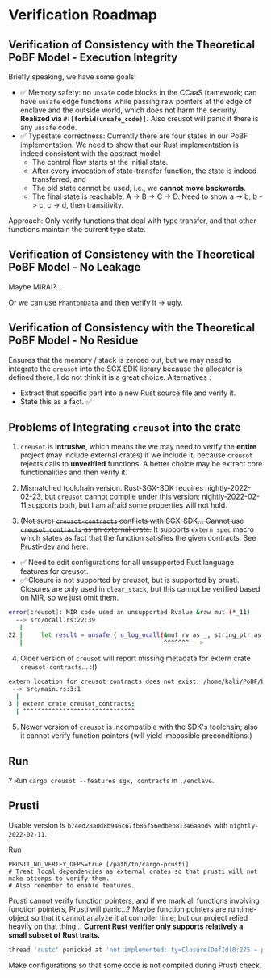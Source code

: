 # Verification Roadmap

## Verification of Consistency with the Theoretical PoBF Model - Execution Integrity

Briefly speaking, we have some goals:

* ✅ Memory safety: no `unsafe` code blocks in the CCaaS framework; can have `unsafe` edge functions while passing raw pointers at the edge of enclave and the outside world, which does not harm the security. **Realized via `#![forbid(unsafe_code)]`.** Also creusot will panic if there is any `unsafe` code.
* ✅ Typestate correctness: Currently there are four states in our PoBF implementation.
    We need to show that our Rust implementation is indeed consistent with the abstract model:
  * The control flow starts at the initial state.
  * After every invocation of state-transfer function, the state is indeed transferred, and
  * The old state cannot be used; i.e., we **cannot move backwards**.
  * The final state is reachable.
  A -> B -> C -> D. Need to show a -> b, b -> c, c -> d, then transitivity.

Approach: Only verify functions that deal with type transfer, and that other functions maintain the current type state.

## Verification of Consistency with the Theoretical PoBF Model - No Leakage

Maybe MIRAI?...

Or we can use `PhantomData` and then verify it -> ugly.

## Verification of Consistency with the Theoretical PoBF Model - No Residue

Ensures that the memory / stack is zeroed out, but we may need to integrate the `creusot` into the SGX SDK library because the allocator is defined there. I do not think it is a great choice. Alternatives :

* Extract that specific part into a new Rust source file and verify it.
* State this as a fact. ✅

## Problems of Integrating `creusot` into the crate

1. `creusot` is **intrusive**, which means the we may need to verify the **entire** project (may include external crates) if we
include it, because `creusot` rejects calls to **unverified** functions. A better choice may be extract core functionalities and then verify it.

2. Mismatched toolchain version. Rust-SGX-SDK requires nightly-2022-02-23, but `creusot` cannot compile under this version; nightly-2022-02-11 supports both,
but I am afraid some properties will not hold.

3. <s>(Not sure) `creusot-contracts` conflicts with SGX-SDK... Cannot use `creusot_contracts` as an external crate.</s> It supports `extern_spec` macro which states as fact that the function satisfies the given contracts. See [Prusti-dev](https://viperproject.github.io/prusti-dev/user-guide/verify/spec_ent.html) and [here](https://github.com/xldenis/creusot/blob/adf83838953dbb20d34c6a1f011011c3e9e6994c/creusot/tests/should_succeed/syntax/07_extern_spec.rs#L24).

* ✅ Need to edit configurations for all unsupported Rust language features for creusot.
* ✅ Closure is not supported by creusot, but is supported by prusti.  Closures are only used in `clear_stack`, but this cannot be verified based on MIR, so we just omit them.

```sh
error[creusot]: MIR code used an unsupported Rvalue &raw mut (*_11)
  --> src/ocall.rs:22:39
   |
22 |     let result = unsafe { u_log_ocall(&mut rv as _, string_ptr as _, len as _, cap as _) };
   |                                       ^^^^^^^ -->
```

4. Older version of `creusot` will report missing metadata for extern crate `creusot-contracts`... :()

```sh
extern location for creusot_contracts does not exist: /home/kali/PoBF/bin/play/target/debug/deps/libcreusot_contracts-ca550f1ce5abe243.rmeta
 --> src/main.rs:3:1
  |
3 | extern crate creusot_contracts;
  | ^^^^^^^^^^^^^^^^^^^^^^^^^^^^^^^
```

5. Newer version of `creusot` is incompatible with the SDK's toolchain; also it cannot verify function pointers (will yield impossible preconditions.)

## Run

? Run `cargo creusot --features sgx, contracts` in `./enclave`.

## Prusti

Usable version is `b74ed28a0d8b946c67fb85f56edbeb81346aabd9` with `nightly-2022-02-11`.

Run

```shell
PRUSTI_NO_VERIFY_DEPS=true [/path/to/cargo-prusti]
# Treat local dependencies as external crates so that prusti will not make attemps to verify them.
# Also remember to enable features.
```

Prusti cannot verify function pointers, and if we mark all functions involving function pointers, Prusti will panic...?
Maybe function pointers are runtime-object so that it cannot analyze it at compiler time; but our project relied heavily on that thing... **Current Rust verifier only supports relatively a small subset of Rust traits.**

```sh
thread 'rustc' panicked at 'not implemented: ty=Closure(DefId(0:275 ~ pobfref[c8aa]::pobf::pobf_private_computing::{closure#0}), [i32, extern "rust-call" fn(()) -> core::result::Result<types::vecaes::VecAESData, sgx_types::error::SgxStatus>, (types::vecaes::VecAESData, types::vecaes::AES128Key, types::vecaes::AES128Key, &fn(types::vecaes::VecAESData) -> types::vecaes::VecAESData {pobf::private_vec_compute::<types::vecaes::VecAESData>})])', analysis/src/mir_utils.rs:141:17
```

Make configurations so that some code is not compiled during Prusti check.

